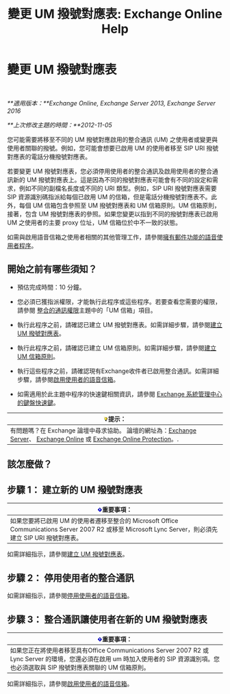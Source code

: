 ﻿---
title: '變更 UM 撥號對應表: Exchange Online Help'
TOCTitle: 變更 UM 撥號對應表
ms:assetid: 4a6b6b6f-c61c-44e8-91dd-c5d28835f441
ms:mtpsurl: https://technet.microsoft.com/zh-tw/library/Ee633465(v=EXCHG.150)
ms:contentKeyID: 50473068
ms.date: 05/23/2018
mtps_version: v=EXCHG.150
ms.translationtype: MT
---

# 變更 UM 撥號對應表

 

_**適用版本：**Exchange Online, Exchange Server 2013, Exchange Server 2016_

_**上次修改主題的時間：**2012-11-05_

您可能需要將移至不同的 UM 撥號對應啟用的整合通訊 (UM) 之使用者或變更與使用者關聯的撥號。例如，您可能會想要已啟用 UM 的使用者移至 SIP URI 撥號對應表的電話分機撥號對應表。

若要變更 UM 撥號對應表，您必須停用使用者的整合通訊及啟用使用者的整合通訊新的 UM 撥號對應表上。這是因為不同的撥號對應表可能會有不同的設定和需求，例如不同的副檔名長度或不同的 URI 類型。例如，SIP URI 撥號對應表需要 SIP 資源識別碼指派給每個已啟用 UM 的信箱，但是電話分機撥號對應表不。此外，每個 UM 信箱包含參照至 UM 撥號對應表和 UM 信箱原則。UM 信箱原則，接著，包含 UM 撥號對應表的參照。如果您變更以指到不同的撥號對應表已啟用 UM 之使用者的主要 proxy 位址，UM 信箱位於中不一致的狀態。

如需與啟用語音信箱之使用者相關的其他管理工作，請參閱[擁有郵件功能的語音使用者程序](voice-mail-enabled-user-procedures-exchange-2013-help.md)。

## 開始之前有哪些須知？

  - 預估完成時間：10 分鐘。

  - 您必須已獲指派權限，才能執行此程序或這些程序。若要查看您需要的權限，請參閱 [整合的通訊權限](unified-messaging-permissions-exchange-2013-help.md)主題中的「UM 信箱」項目。

  - 執行此程序之前，請確認已建立 UM 撥號對應表。如需詳細步驟，請參閱[建立 UM 撥號對應表](create-a-um-dial-plan-exchange-2013-help.md)。

  - 執行此程序之前，請確認已建立 UM 信箱原則。如需詳細步驟，請參閱[建立 UM 信箱原則](create-a-um-mailbox-policy-exchange-2013-help.md)。

  - 執行這些程序之前，請確認現有Exchange收件者已啟用整合通訊。如需詳細步驟，請參閱[啟用使用者的語音信箱](enable-a-user-for-voice-mail-exchange-2013-help.md)。

  - 如需適用於此主題中程序的快速鍵相關資訊，請參閱 [Exchange 系統管理中心的鍵盤快速鍵](keyboard-shortcuts-in-the-exchange-admin-center-exchange-online-protection-help.md)。

<table>
<thead>
<tr class="header">
<th><img src="images/Bb124558.tip(EXCHG.150).gif" title="提示" alt="提示" />提示：</th>
</tr>
</thead>
<tbody>
<tr class="odd">
<td>有問題嗎？在 Exchange 論壇中尋求協助。 論壇的網址為：<a href="https://go.microsoft.com/fwlink/p/?linkid=60612">Exchange Server</a>、 <a href="https://go.microsoft.com/fwlink/p/?linkid=267542">Exchange Online</a> 或 <a href="https://go.microsoft.com/fwlink/p/?linkid=285351">Exchange Online Protection</a>。.</td>
</tr>
</tbody>
</table>


## 該怎麼做？

## 步驟 1： 建立新的 UM 撥號對應表

<table>
<thead>
<tr class="header">
<th><img src="images/Bb124558.important(EXCHG.150).gif" title="重要事項" alt="重要事項" />重要事項：</th>
</tr>
</thead>
<tbody>
<tr class="odd">
<td>如果您要將已啟用 UM 的使用者遷移至整合的 Microsoft Office Communications Server 2007 R2 或移至 Microsoft Lync Server，則必須先建立 SIP URI 撥號對應表。</td>
</tr>
</tbody>
</table>


如需詳細指示，請參閱[建立 UM 撥號對應表](create-a-um-dial-plan-exchange-2013-help.md)。

## 步驟 2： 停用使用者的整合通訊

如需詳細指示，請參閱[停用使用者的語音信箱](disable-voice-mail-for-a-user-exchange-2013-help.md)。

## 步驟 3： 整合通訊讓使用者在新的 UM 撥號對應表

<table>
<thead>
<tr class="header">
<th><img src="images/Bb124558.important(EXCHG.150).gif" title="重要事項" alt="重要事項" />重要事項：</th>
</tr>
</thead>
<tbody>
<tr class="odd">
<td>如果您正在將使用者移至具有Office Communications Server 2007 R2 或 Lync Server 的環境，您還必須在啟用 um 時加入使用者的 SIP 資源識別項。您也必須選取與 SIP 撥號對應表關聯的 UM 信箱原則。</td>
</tr>
</tbody>
</table>


如需詳細指示，請參閱[啟用使用者的語音信箱](enable-a-user-for-voice-mail-exchange-2013-help.md)。

